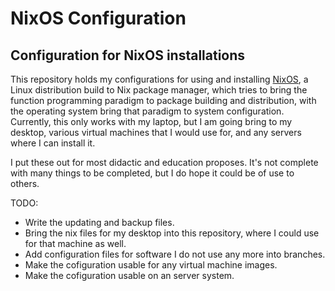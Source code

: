 # NixOS Configuration
## Configuration for NixOS installations

This repository holds my configurations for using and installing [NixOS](http://www.nixos.org/), a Linux distribution build to Nix package manager, which tries to bring the function programming paradigm to package building and distribution, with the operating system bring that paradigm to system configuration. Currently, this only works with my laptop, but I am going bring to my desktop, various virtual machines that I would use for, and any servers where I can install it.

I put these out for most didactic and education proposes. It's not complete with many things to be completed, but I do hope it could be of use to others.

TODO:
* Write the updating and backup files.
* Bring the nix files for my desktop into this repository, where I could use for that machine as well.
* Add configuration files for software I do not use any more into branches.
* Make the cofiguration usable for any virtual machine images.
* Make the cofiguration usable on an server system.
